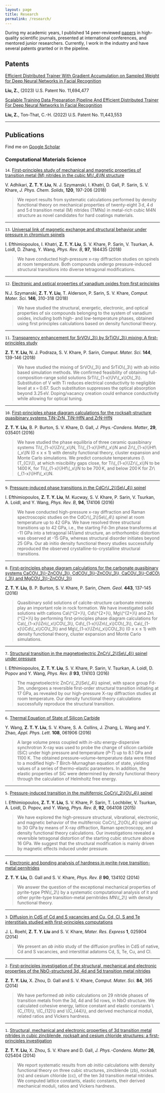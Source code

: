 ```yaml
---
layout: page
title: Research
permalink: /research/
---
```


During my academic years, I published 14 peer-reviewed [papers](https://scholar.google.com/citations?user=AT89GwYAAAAJ&hl=en) in high-quality scientific journals, presented at international conferences, and mentored junior researchers. Currently, I work in the industry and have several patents granted or in the pipeline.

## Patents

[Efficient Distributed Trainer With Gradient Accumulation on Sampled Weight for Deep Neural Networks in Facial Recognition](https://patentcenter.uspto.gov/applications/17818783)

**Liu, Z.**, (2023) U.S. Patent No. 11,694,477

[Scalable Training Data Preparation Pipeline And Efficient Distributed Trainer For Deep Neural Networks In Facial Recognition](https://patentcenter.uspto.gov/applications/17676914)

**Liu, Z.**, Ton-That, C.-H. (2022) U.S. Patent No. 11,443,553

-----------------

## Publications

Find me on [Google Scholar](https://scholar.google.com/citations?user=AT89GwYAAAAJ&hl=en)

### Computational Materials Science

`14`. [First-principles study of mechanical and magnetic properties of transition metal (M) nitrides in the cubic M\\(\_4\\)N structure](https://www.sciencedirect.com/science/article/abs/pii/S0022369717320206)

V. Adhikari, **Z. T. Y. Liu**, N. J. Szymanski, I. Khatri, D. Gall, P. Sarin, S. V. Khare, *J. Phys. Chem. Solids*, **120**, 197-206 (2018)

> We report results from systematic calculations performed by density functional theory on mechanical properties of twenty-eight 3 d, 4 d and 5 d transition metal (M) nitrides (TMNs) in metal-rich cubic M4N structure as novel candidates for hard coatings materials.

-----------------

`13`. [Universal link of magnetic exchange and structural behavior under pressure in chromium spinels](https://journals.aps.org/prb/abstract/10.1103/PhysRevB.97.184435)

I. Efthimiopoulos, I. Khatri, **Z. T. Y. Liu**, S. V. Khare, P. Sarin, V. Tsurkan, A. Loidl, D. Zhang, Y. Wang, *Phys. Rev. B*, **97**, 184435 (2018)

> We have conducted high-pressure x-ray diffraction studies on spinels at room temperature. Both compounds undergo pressure-induced structural transitions into diverse tetragonal modifications.

-----------------

`12`. [Electronic and optical properties of vanadium oxides from first principles](https://www.sciencedirect.com/science/article/abs/pii/S0927025618300612)

N.J. Szymanski, **Z. T. Y. Liu**, T. Alderson, P. Sarin, S. V. Khare, *Comput. Mater. Sci.* **146**, 310-318 (2018)

> We have studied the structural, energetic, electronic, and optical properties of six compounds belonging to the system of vanadium oxides, including both high- and low-temperature phases, obtained using first principles calculations based on density functional theory.

-----------------

`11`. [Transparency enhancement for SrVO\\(\_3\\) by SrTiO\\(\_3\\) mixing: A first-principles study](https://www.sciencedirect.com/science/article/pii/S092702561730705X)

**Z. T. Y. Liu**, N. J. Podraza, S. V. Khare, P. Sarin, *Comput. Mater. Sci.* **144**, 139-146 (2018)

> We have studied the mixing of SrVO\\(\_3\\) and SrTiO\\(\_3\\) with ab initio based simulation methods. We confirmed feasibility of obtaining full-composition-range solid solutions SrTi\\(\_{1-x}\\)V\\(\_x\\)O\\(\_3\\). Substitution of V with Ti reduces electrical conductivity to negligible level at x = 0.67. Such substitution suppresses the optical absorption beyond 3.25 eV. Doping/vacancy creation could enhance conductivity while allowing for optical tuning.

-----------------

`10`. [First-principles phase diagram calculations for the rocksalt-structure quasibinary systems TiN–ZrN, TiN–HfN and ZrN–HfN](http://iopscience.iop.org/article/10.1088/0953-8984/29/3/035401)

**Z. T. Y. Liu**, B. P. Burton, S. V. Khare, D. Gall, *J. Phys.-Condens. Matter*, **29**, 035401 (2016)

> We have studied the phase equilibria of three ceramic quasibinary systems Ti\\(\_{1-x}\\)Zr\\(\_x\\)N, Ti\\(\_{1-x}\\)Hf\\(\_x\\)N and Zr\\(\_{1-x}\\)Hf\\(\_x\\)N (0 ≤ x ≤ 1) with density functional theory, cluster expansion and Monte Carlo simulations. We predict consolute temperatures (\\(T_{C}\\)), at which miscibility gaps close, for Ti\\(\_{1-x}\\)Zr\\(\_x\\)N to be 1400 K, for Ti\\(\_{1-x}\\)Hf\\(\_x\\)N to be 700 K, and below 200 K for Zr\\(\_{1-x}\\)Hf\\(\_x\\)N.

-----------------

`9`. [Pressure-induced phase transitions in the CdCr\\(_2\\)Se\\(_4\\) spinel](http://journals.aps.org/prb/abstract/10.1103/PhysRevB.94.174106)

I. Efthimiopoulos, **Z. T. Y. Liu**, M. Kucway, S. V. Khare, P. Sarin, V. Tsurkan, A. Loidl, and Y. Wang, *Phys. Rev. B*, **94**, 174106 (2016)

> We have conducted high-pressure x-ray diffraction and Raman spectroscopic studies on the CdCr\\(_2\\)Se\\(_4\\) spinel at room temperature up to 42 GPa. We have resolved three structural transitions up to 42 GPa, i.e., the starting Fd-3m phase transforms at -11 GPa into a tetragonal I41/amd structure, an orthorhombic distortion was observed at -15 GPa, whereas structural disorder initiates beyond 25 GPa. Our ab initio density functional theory studies successfully reproduced the observed crystalline-to-crystalline structural transitions.

-----------------

`8`. [First-principles phase diagram calculations for the carbonate quasibinary systems CaCO\\(_3\\)-ZnCO\\(_3\\), CdCO\\(_3\\)-ZnCO\\(_3\\), CaCO\\(_3\\)-CdCO\\(_3\\) and MgCO\\(_3\\)-ZnCO\\(_3\\)](http://www.sciencedirect.com/science/article/pii/S0009254116304934)

**Z. T. Y. Liu**, B. P. Burton, S. V. Khare, P. Sarin, *Chem. Geol.* **443**, 137-145 (2016)

> Quasibinary solid solutions of calcite-structure carbonate minerals play an important role in rock formation. We have investigated solid solutions with cations Ca\\(^{2+}\\), Cd\\(^{2+}\\), Mg\\(^{2+}\\) and Zn\\(^{2+}\\) by performing first-principles phase diagram calculations for Ca\\(\_{1-x}\\)Zn\\(\_x\\)CO\\(_3\\), Cd\\(\_{1-x}\\)Zn\\(\_x\\)CO\\(_3\\), Ca\\(\_{1-x}\\)Cd\\(\_x\\)CO\\(_3\\) and Mg\\(\_{1-x}\\)Zn\\(\_x\\)CO\\(_3\\) (0 ≤ x ≤ 1) with density functional theory, cluster expansion and Monte Carlo simulations.

-----------------

`7`. [Structural transition in the magnetoelectric ZnCr\\(_2\\)Se\\(_4\\) spinel under pressure](https://journals.aps.org/prb/abstract/10.1103/PhysRevB.93.174103)

I. Efthimiopoulos, **Z. T. Y. Liu**, S. V. Khare, P. Sarin, V. Tsurkan, A. Loidl, D. Popov and Y. Wang, *Phys. Rev. B* **93**, 174103 (2016)

> Τhe magnetoelectric ZnCr\\(_2\\)Se\\(_4\\) spinel, with space group Fd-3m, undergoes a reversible first-order structural transition initiating at 17 GPa, as revealed by our high-pressure X-ray diffraction studies at room temperature. Our density functional theory calculations successfully reproduce the structural transition.

-----------------

`6`. [Thermal Equation of State of Silicon Carbide](http://scitation.aip.org/content/aip/journal/apl/108/6/10.1063/1.4941797)

Y. Wang, **Z. T. Y. Liu**, S. V. Khare, S. A. Collins, J. Zhang, L. Wang and Y. Zhao, *Appl. Phys. Lett.* **108**, 061906 (2016)

> A large volume press coupled with *in-situ* energy-dispersive synchrotron X-ray was used to probe the change of silicon carbide (SiC) under high pressure and temperature (*P-T*) up to 8.1 GPa and 1100 K. The obtained pressure–volume–temperature data were fitted to a modified high-*T* Birch-Murnaghan equation of state, yielding values of a series of thermo-elastic parameters. In addition, the elastic properties of SiC were determined by density functional theory through the calculation of Helmholtz free energy.

-----------------

`5`. [Pressure-induced transition in the multiferroic CoCr\\(_2\\)O\\(_4\\) spinel](http://journals.aps.org/prb/abstract/10.1103/PhysRevB.92.064108)

I. Efthimiopoulos, **Z. T. Y. Liu**, S. V. Khare, P. Sarin, T. Lochbiler, V. Tsurkan, A. Loidl, D. Popov, and Y. Wang, *Phys. Rev. B*, **92**, 064108 (2015)

> We have explored the high-pressure structural, vibrational, electronic, and magnetic behavior of the multiferroic CoCr\\(_2\\)O\\(_4\\) spinel up to 30 GPa by means of X-ray diffraction, Raman spectroscopy, and density functional theory calculations. Our investigations revealed a reversible tetragonal distortion of the starting cubic structure above 16 GPa. We suggest that the structural modification is mainly driven by magnetic effects induced under pressure.

-----------------

`4`. [Electronic and bonding analysis of hardness in pyrite-type transition-metal pernitrides](http://journals.aps.org/prb/abstract/10.1103/PhysRevB.90.134102)

**Z. T. Y. Liu**, D. Gall and S. V. Khare, *Phys. Rev. B* **90**, 134102 (2014)

> We answer the question of the exceptional mechanical properties of pyrite-type PtN\\(_2\\) by a systematic computational analysis of it and other pyrite-type transition-metal pernitrides *M*N\\(_2\\) with density functional theory.

-----------------

`3`. [Diffusion in CdS of Cd and S vacancies and Cu, Cd, Cl, S and Te interstitials studied with first-principles computations](http://iopscience.iop.org/2053-1591/1/2/025904/)

J. L. Roehl, **Z. T. Y. Liu** and S. V. Khare, *Mater. Res. Express* **1**, 025904 (2014)

> We present an *ab initio* study of the diffusion profiles in CdS of native, Cd and S vacancies, and interstitial adatoms Cd, S, Te, Cu, and Cl.

-----------------

`2`. [First-principles investigation of the structural, mechanical and electronic properties of the NbO-structured 3d, 4d and 5d transition metal nitrides](http://www.sciencedirect.com/science/article/pii/S0927025613007957)

**Z. T. Y. Liu**, X. Zhou, D. Gall and S. V. Khare, *Comput. Mater. Sci.* **84**, 365 (2014)

> We have performed *ab initio* calculations on 29 nitride phases of transition metals from the 3d, 4d and 5d rows, in NbO structure. We calculated cohesive energy, lattice constant and elastic constants \\(C\_{11}\\), \\(C\_{12}\\) and \\(C\_{44}\\), and derived mechanical moduli, related ratios and Vickers hardness.

-----------------

`1`. [Structural, mechanical and electronic properties of 3d transition metal nitrides in cubic zincblende, rocksalt and cesium chloride structures: a first-principles investigation](http://iopscience.iop.org/0953-8984/26/2/025404/)

**Z. T. Y. Liu**, X. Zhou, S. V. Khare and D. Gall, *J. Phys.-Condens. Matter* **26**, 025404 (2014)

> We report systematic results from *ab initio* calculations with density functional theory on three cubic structures, zincblende (zb), rocksalt (rs) and cesium chloride (cc), of the ten 3d transition metal nitrides. We computed lattice constants, elastic constants, their derived mechanical moduli, ratios and Vickers hardness.

